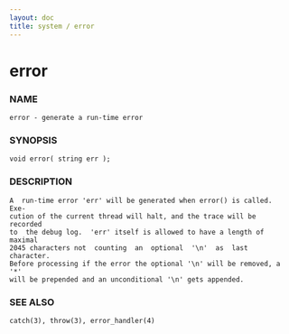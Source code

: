 ```yaml
---
layout: doc
title: system / error
---
```

# error

### NAME

    error - generate a run-time error

### SYNOPSIS

    void error( string err );

### DESCRIPTION

    A  run-time error 'err' will be generated when error() is called.  Exe‐
    cution of the current thread will halt, and the trace will be  recorded
    to  the debug log.  'err' itself is allowed to have a length of maximal
    2045 characters not  counting  an  optional  '\n'  as  last  character.
    Before processing if the error the optional '\n' will be removed, a '*'
    will be prepended and an unconditional '\n' gets appended.

### SEE ALSO

    catch(3), throw(3), error_handler(4)

